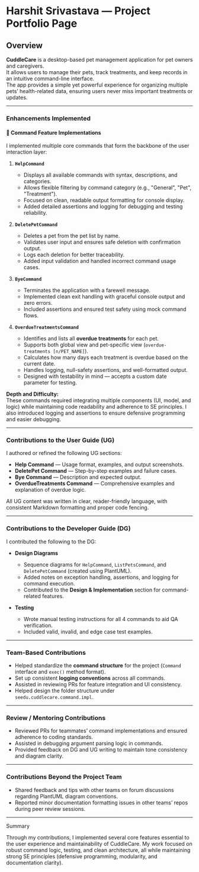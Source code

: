 # Harshit Srivastava — Project Portfolio Page

## Overview

**CuddleCare** is a desktop-based pet management application for pet owners and caregivers.  
It allows users to manage their pets, track treatments, and keep records in an intuitive command-line interface.  
The app provides a simple yet powerful experience for organizing multiple pets’ health-related data, ensuring users never miss important treatments or updates.

---

### **Enhancements Implemented**

#### 🧩 Command Feature Implementations
I implemented multiple core commands that form the backbone of the user interaction layer:

1. **`HelpCommand`**
    * Displays all available commands with syntax, descriptions, and categories.
    * Allows flexible filtering by command category (e.g., "General", "Pet", "Treatment").
    * Focused on clean, readable output formatting for console display.
    * Added detailed assertions and logging for debugging and testing reliability.

1. **`DeletePetCommand`**
    * Deletes a pet from the pet list by name.
    * Validates user input and ensures safe deletion with confirmation output.
    * Logs each deletion for better traceability.
    * Added input validation and handled incorrect command usage cases.

1. **`ByeCommand`**
    * Terminates the application with a farewell message.
    * Implemented clean exit handling with graceful console output and zero errors.
    * Included assertions and ensured test safety using mock command flows.

1. **`OverdueTreatmentsCommand`**
    * Identifies and lists all **overdue treatments** for each pet.
    * Supports both global view and pet-specific view (`overdue-treatments [n/PET_NAME]`).
    * Calculates how many days each treatment is overdue based on the current date.
    * Handles logging, null-safety assertions, and well-formatted output.
    * Designed with testability in mind — accepts a custom date parameter for testing.

**Depth and Difficulty:**  
These commands required integrating multiple components (UI, model, and logic) while maintaining code readability and adherence to SE principles. I also introduced logging and assertions to ensure defensive programming and easier debugging.

---

### **Contributions to the User Guide (UG)**

I authored or refined the following UG sections:
* **Help Command** — Usage format, examples, and output screenshots.
* **DeletePet Command** — Step-by-step examples and failure cases.
* **Bye Command** — Description and expected output.
* **OverdueTreatments Command** — Comprehensive examples and explanation of overdue logic.

All UG content was written in clear, reader-friendly language, with consistent Markdown formatting and proper code fencing.

---

### **Contributions to the Developer Guide (DG)**

I contributed the following to the DG:

* **Design Diagrams**
    * Sequence diagrams for `HelpCommand`, `ListPetsCommand`, and `DeletePetCommand` (created using PlantUML).
    * Added notes on exception handling, assertions, and logging for command execution.
    * Contributed to the **Design & Implementation** section for command-related features.

* **Testing**
    * Wrote manual testing instructions for all 4 commands to aid QA verification.
    * Included valid, invalid, and edge case test examples.

---

### **Team-Based Contributions**

* Helped standardize the **command structure** for the project (`Command` interface and `exec()` method format).
* Set up consistent **logging conventions** across all commands.
* Assisted in reviewing PRs for feature integration and UI consistency.
* Helped design the folder structure under `seedu.cuddlecare.command.impl`.

---

### **Review / Mentoring Contributions**

* Reviewed PRs for teammates’ command implementations and ensured adherence to coding standards.
* Assisted in debugging argument parsing logic in commands.
* Provided feedback on DG and UG writing to maintain tone consistency and diagram clarity.

---

### **Contributions Beyond the Project Team**

* Shared feedback and tips with other teams on forum discussions regarding PlantUML diagram conventions.
* Reported minor documentation formatting issues in other teams’ repos during peer review sessions.

---

Summary

Through my contributions, I implemented several core features essential to the user experience and maintainability of CuddleCare.
My work focused on robust command logic, testing, and clean architecture, all while maintaining strong SE principles (defensive programming, modularity, and documentation clarity).